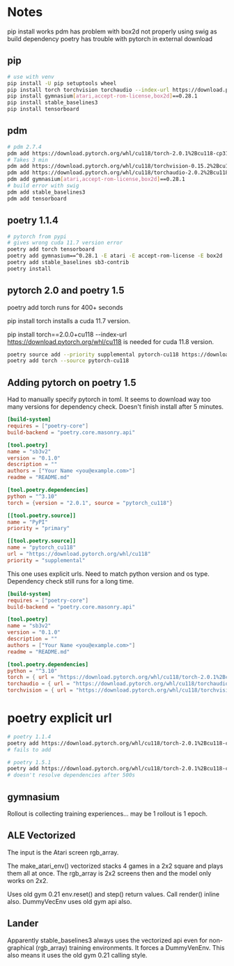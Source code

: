 # Notes

pip install works
pdm has problem with box2d not properly using swig as build dependency
poetry has trouble with pytorch in external download

## pip

```bash
# use with venv
pip install -U pip setuptools wheel
pip install torch torchvision torchaudio --index-url https://download.pytorch.org/whl/cu118
pip install gymnasium[atari,accept-rom-license,box2d]==0.28.1
pip install stable_baselines3
pip install tensorboard
```

## pdm

```bash
# pdm 2.7.4
pdm add https://download.pytorch.org/whl/cu118/torch-2.0.1%2Bcu118-cp310-cp310-linux_x86_64.whl
# Takes 3 min
pdm add https://download.pytorch.org/whl/cu118/torchvision-0.15.2%2Bcu118-cp310-cp310-linux_x86_64.whl
pdm add https://download.pytorch.org/whl/cu118/torchaudio-2.0.2%2Bcu118-cp310-cp310-linux_x86_64.whl
pdm add gymnasium[atari,accept-rom-license,box2d]==0.28.1
# build error with swig
pdm add stable_baselines3
pdm add tensorboard
```

## poetry 1.1.4

```bash
# pytorch from pypi
# gives wrong cuda 11.7 version error
poetry add torch tensorboard
poetry add gymnasium==^0.28.1 -E atari -E accept-rom-license -E box2d
poetry add stable_baselines sb3-contrib
poetry install
```

## pytorch 2.0 and poetry 1.5

poetry add torch runs for 400+ seconds

pip install torch
installs a cuda 11.7 version.

pip install torch==2.0.0+cu118 --index-url https://download.pytorch.org/whl/cu118
is needed for cuda 11.8 version.

```bash
poetry source add --priority supplemental pytorch-cu118 https://download.pytorch.org/whl/cu118
poetry add torch --source pytorch-cu118
```

## Adding pytorch on poetry 1.5

Had to manually specify pytorch in toml. It seems to download way too many versions for dependency check.
Doesn't finish install after 5 minutes.

```toml
[build-system]
requires = ["poetry-core"]
build-backend = "poetry.core.masonry.api"

[tool.poetry]
name = "sb3v2"
version = "0.1.0"
description = ""
authors = ["Your Name <you@example.com>"]
readme = "README.md"

[tool.poetry.dependencies]
python = "^3.10"
torch = {version = "2.0.1", source = "pytorch_cu118"}

[[tool.poetry.source]]
name = "PyPI"
priority = "primary"

[[tool.poetry.source]]
name = "pytorch_cu118"
url = "https://download.pytorch.org/whl/cu118"
priority = "supplemental"
```

This one uses explicit urls. Need to match python version and os type.
Dependency check still runs for a long time.

```toml
[build-system]
requires = ["poetry-core"]
build-backend = "poetry.core.masonry.api"

[tool.poetry]
name = "sb3v2"
version = "0.1.0"
description = ""
authors = ["Your Name <you@example.com>"]
readme = "README.md"

[tool.poetry.dependencies]
python = "^3.10"
torch = { url = "https://download.pytorch.org/whl/cu118/torch-2.0.1%2Bcu118-cp310-cp310-linux_x86_64.whl" }
torchaudio = { url = "https://download.pytorch.org/whl/cu118/torchaudio-2.0.1%2Bcu118-cp310-cp310-linux_x86_64.whl" }
torchvision = { url = "https://download.pytorch.org/whl/cu118/torchvision-0.15.2%2Bcu118-cp310-cp310-linux_x86_64.whl" }
```

# poetry explicit url

```bash
# poetry 1.1.4
poetry add https://download.pytorch.org/whl/cu118/torch-2.0.1%2Bcu118-cp310-cp310-linux_x86_64.whl
# fails to add
```

```bash
# poetry 1.5.1
poetry add https://download.pytorch.org/whl/cu118/torch-2.0.1%2Bcu118-cp310-cp310-linux_x86_64.whl
# doesn't resolve dependencies after 500s
```

## gymnasium

Rollout is collecting training experiences... may be 1 rollout is 1 epoch.

## ALE Vectorized

The input is the Atari screen rgb_array.

The make_atari_env() vectorized stacks 4 games in a 2x2 square and plays them
all at once. The rgb_array is 2x2 screens then and the model only works on 2x2.

Uses old gym 0.21 env.reset() and step() return values.
Call render() inline also.
DummyVecEnv uses old gym api also.

## Lander

Apparently stable_baselines3 always uses the vectorized api even for non-graphical
(rgb_array) training environments. It forces a DummyVenEnv.
This also means it uses the old gym 0.21 calling style.
